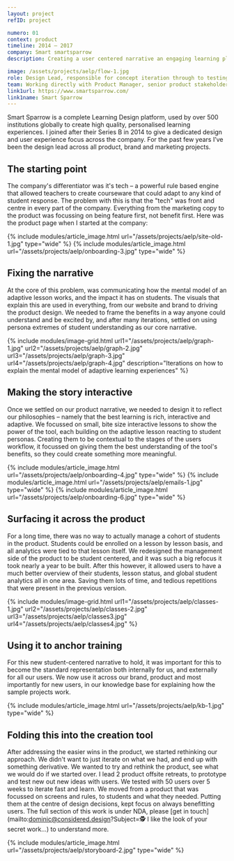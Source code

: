 ```yaml
---
layout: project
refID: project

numero: 01
context: product
timeline: 2014 — 2017
company: Smart smartsparrow
description: Creating a user centered narrative an engaging learning platform.

image: /assets/projects/aelp/flow-1.jpg
role: Design Lead, responsible for concept iteration through to testing. Lead product offsites, and some but not all final pixels.
team: Working directly with Product Manager, senior product stakeholders, our UI designer and of course our users.
link1url: https://www.smartsparrow.com/
link1name: Smart Sparrow
---
```


Smart Sparrow is a complete Learning Design platform, used by over 500 institutions globally to create high quality, personalised learning experiences. I joined after their Series B in 2014 to give a dedicated design and user experience focus across the company. For the past few years I’ve been the design lead across all product, brand and marketing projects.

## The starting point
The company's differentiator was it's tech – a powerful rule based engine that allowed teachers to create courseware that could adapt to any kind of student response. The problem with this is that the "tech" was front and centre in every part of the company. Everything from the marketing copy to the product was focussing on being feature first, not benefit first. Here was the product page when I started at the company:

{% include modules/article_image.html url="/assets/projects/aelp/site-old-1.jpg" type="wide" %}
{% include modules/article_image.html url="/assets/projects/aelp/onboarding-3.jpg" type="wide" %}

## Fixing the narrative
At the core of this problem, was communicating how the mental model of an adaptive lesson works, and the impact it has on students. The visuals that explain this are used in everything, from our website and brand to driving the product design. We needed to frame the benefits in a way anyone could understand and be excited by, and after many iterations, settled on using persona extremes of student understanding as our core narrative.

{% include modules/image-grid.html url1="/assets/projects/aelp/graph-1.jpg" url2="/assets/projects/aelp/graph-2.jpg" url3="/assets/projects/aelp/graph-3.jpg" url4="/assets/projects/aelp/graph-4.jpg" description="Iterations on how to explain the mental model of adaptive learning experiences" %}

## Making the story interactive
Once we settled on our product narrative, we needed to design it to reflect our philosophies – namely that the best learning is rich, interactive and adaptive. We focussed on small, bite size interactive lessons to show the power of the tool, each building on the adaptive lesson reacting to student personas. Creating them to be contextual to the stages of the users workflow, it focussed on giving them the best understanding of the tool's benefits, so they could create something more meaningful.

{% include modules/article_image.html url="/assets/projects/aelp/onboarding-4.jpg" type="wide" %}
{% include modules/article_image.html url="/assets/projects/aelp/emails-1.jpg" type="wide" %}
{% include modules/article_image.html url="/assets/projects/aelp/onboarding-6.jpg" type="wide" %}

## Surfacing it across the product
For a long time, there was no way to actually manage a cohort of students in the product. Students could be enrolled on a lesson by lesson basis, and all analytics were tied to that lesson itself. We redesigned the management side of the product to be student centered, and it was such a big refocus it took nearly a year to be built. After this however, it allowed users to have a much better overview of their students, lesson status, and global student analytics all in one area. Saving them lots of time, and tedious repetitions that were present in the previous version.

{% include modules/image-grid.html url1="/assets/projects/aelp/classes-1.jpg" url2="/assets/projects/aelp/classes-2.jpg" url3="/assets/projects/aelp/classes3.jpg" url4="/assets/projects/aelp/classes4.jpg" %}

## Using it to anchor training
For this new student-centered narrative to hold, it was important for this to become the standard representation both internally for us, and externally for all our users. We now use it across our brand, product and most importantly for new users, in our knowledge base for explaining how the sample projects work.

{% include modules/article_image.html url="/assets/projects/aelp/kb-1.jpg" type="wide" %}

## Folding this into the creation tool
After addressing the easier wins in the product, we started rethinking our approach. We didn't want to just iterate on what we had, and end up with something derivative. We wanted to try and rethink the product, see what we would do if we started over. I lead 2 product offsite retreats, to prototype and test new out new ideas with users. We tested with 50 users over 5 weeks to iterate fast and learn. We moved from a product that was focussed on screens and rules, to students and what they needed. Putting them at the centre of design decisions, kept focus on always benefitting users. The full section of this work is under NDA, please [get in touch](mailto:dominic@considered.design?Subject=🕵️ I like the look of your secret work...) to understand more.

{% include modules/article_image.html url="/assets/projects/aelp/storyboard-2.jpg" type="wide" %}
